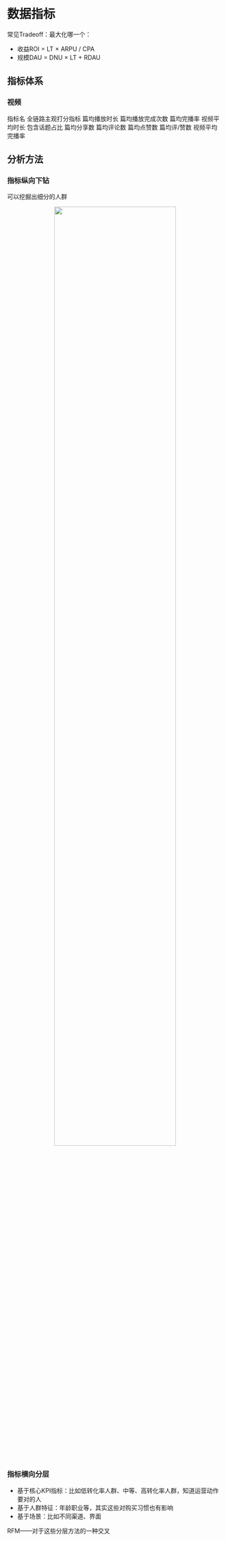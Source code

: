 # 数据指标

常见Tradeoff：最大化哪一个：
- 收益ROI = LT × ARPU / CPA
- 规模DAU = DNU × LT + RDAU



## 指标体系

### 视频

指标名
全链路主观打分指标
篇均播放时长 
篇均播放完成次数
篇均完播率 
视频平均时长 
包含话题占比 
篇均分享数
篇均评论数
篇均点赞数
篇均评/赞数
视频平均完播率





## 分析方法

### 指标纵向下钻

可以挖掘出细分的人群

<center><img src="../images/DA_metrics_1.png" width="75%"/></center>

### 指标横向分层

- 基于核心KPI指标：比如低转化率人群、中等、高转化率人群，知道运营动作要对的人
- 基于人群特征：年龄职业等，其实这些对购买习惯也有影响
- 基于场景：比如不同渠道、界面

RFM——对于这些分层方法的一种交叉
